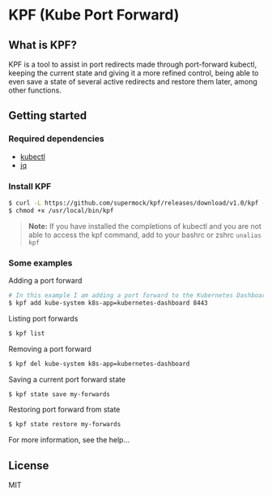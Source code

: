 # KPF (Kube Port Forward)

## What is KPF?

KPF is a tool to assist in port redirects made through port-forward kubectl, keeping the current state and giving it a more refined control, being able to even save a state of several active redirects and restore them later, among other functions.

## Getting started

### Required dependencies

- [kubectl](https://kubernetes.io/docs/tasks/tools/install-kubectl/)
- [jq](https://stedolan.github.io/jq/)

### Install KPF

```sh
$ curl -L https://github.com/supermock/kpf/releases/download/v1.0/kpf -o /usr/local/bin/kpf
$ chmod +x /usr/local/bin/kpf
```

> **Note:** If you have installed the completions of kubectl and you are not able to access the kpf command, add to your bashrc or zshrc `unalias kpf`

### Some examples

Adding a port forward

```sh
# In this example I am adding a port forward to the Kubernetes Dashboard
$ kpf add kube-system k8s-app=kubernetes-dashboard 8443
```

Listing port forwards

```sh
$ kpf list
```

Removing a port forward

```sh
$ kpf del kube-system k8s-app=kubernetes-dashboard
```

Saving a current port forward state

```sh
$ kpf state save my-forwards
```

Restoring port forward from state

```sh
$ kpf state restore my-forwards
```

For more information, see the help...

## License

MIT